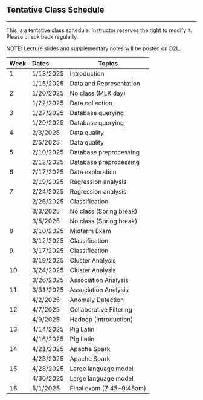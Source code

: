 ## Tentative Class Schedule
---
 This is a tentative class schedule. Instructor reserves the right to modify it. Please check back regularly. 
 
 NOTE: Lecture slides and supplementary notes will be posted on D2L. 

| Week |  Dates   |    Topics       |
|------|:---------|-----------------|
| 1  | 1/13/2025  | Introduction |
|    | 1/15/2025  | Data and Representation | 
| 2  | 1/20/2025  | No class (MLK day) | 
|    | 1/22/2025  | Data collection |
| 3  | 1/27/2025  | Database querying |
|    | 1/29/2025  | Database querying | 
| 4  | 2/3/2025  | Data quality |
|    | 2/5/2025   | Data quality | 
| 5  | 2/10/2025   | Database preprocessing |
|    | 2/12/2025   | Database preprocessing |
| 6  | 2/17/2025  | Data exploration|
|    | 2/19/2025  | Regression analysis  |
| 7  | 2/24/2025  |  Regression analysis  |
|    | 2/26/2025  | Classification  |
|    | 3/3/2025  |  No class (Spring break)    | 
|    | 3/5/2025   | No class (Spring break) |
| 8  | 3/10/2025   | Midterm Exam     |
|    | 3/12/2025   |  Classification  |
| 9  | 3/17/2025  | Classification |
|    | 3/19/2025  | Cluster Analysis |
| 10 | 3/24/2025  | Cluster Analysis |
|    | 3/26/2025  | Association Analysis |
| 11 | 3/31/2025  | Association Analysis |
|    | 4/2/2025   | Anomaly Detection |
| 12 | 4/7/2025   | Collaborative Filtering |
|    | 4/9/2025   | Hadoop (introduction)  |
| 13 | 4/14/2025  | Pig Latin  |
|    | 4/16/2025  | Pig Latin     |
| 14 | 4/21/2025  | Apache Spark      |
|    | 4/23/2025  | Apache Spark      | 
| 15 | 4/28/2025  | Large language model    |
|    | 4/30/2025  | Large language model    |
| 16 | 5/1/2025   | Final exam (7:45-9:45am) |
